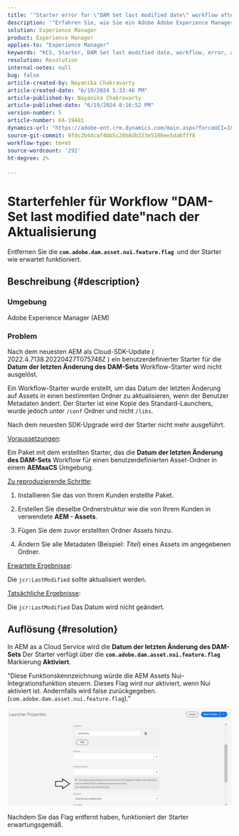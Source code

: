 ```yaml
---
title: '"Starter error for \"DAM Set last modified date\" workflow after update'
description: '"Erfahren Sie, wie Sie ein Adobe Adobe Experience Manager-Problem lösen können, bei dem der Starter-Fehler für den Workflow "DAM-Set last modified date\" nach der Aktualisierung auftritt."'
solution: Experience Manager
product: Experience Manager
applies-to: "Experience Manager"
keywords: "KCS, Starter, DAM Set last modified date, workflow, error, after AEMaaCS update, AEM, Adobe Experience Manager, trigger, Trigger, Troubleshooting, com.adobe.dam.asset.nui.feature.flag"
resolution: Resolution
internal-notes: null
bug: false
article-created-by: Nayanika Chakravarty
article-created-date: "6/19/2024 5:33:46 PM"
article-published-by: Nayanika Chakravarty
article-published-date: "6/19/2024 8:16:52 PM"
version-number: 5
article-number: KA-19481
dynamics-url: "https://adobe-ent.crm.dynamics.com/main.aspx?forceUCI=1&pagetype=entityrecord&etn=knowledgearticle&id=75a86a12-622e-ef11-840a-000d3a37b1e1"
source-git-commit: 9fdc2b44caf4bb5c28b8db323e5186ee5da6fff8
workflow-type: tm+mt
source-wordcount: '292'
ht-degree: 2%

---
```


# Starterfehler für Workflow &quot;DAM-Set last modified date&quot;nach der Aktualisierung


Entfernen Sie die <b>`com.adobe.dam.asset.nui.feature.flag `</b>und der Starter wie erwartet funktioniert.

## Beschreibung {#description}


### <b>Umgebung</b>

Adobe Experience Manager (AEM)

### <b>Problem</b>

Nach dem neuesten AEM als Cloud-SDK-Update ( 2022.4.7138.20220427T075748Z ) ein benutzerdefinierter Starter für die <b>Datum der letzten Änderung des DAM-Sets</b> Workflow-Starter wird nicht ausgelöst.

Ein Workflow-Starter wurde erstellt, um das Datum der letzten Änderung auf Assets in einen bestimmten Ordner zu aktualisieren, wenn der Benutzer Metadaten ändert. Der Starter ist eine Kopie des Standard-Launchers, wurde jedoch unter `/conf` Ordner und nicht `/libs`.

Nach dem neuesten SDK-Upgrade wird der Starter nicht mehr ausgeführt.

<u>Voraussetzungen</u>:

Ein Paket mit dem erstellten Starter, das die <b>Datum der letzten Änderung des DAM-Sets</b> Workflow für einen benutzerdefinierten Asset-Ordner in einem <b>AEMaaCS</b> Umgebung.

<u>Zu reproduzierende Schritte</u>:

1. Installieren Sie das von Ihrem Kunden erstellte Paket.

2. Erstellen Sie dieselbe Ordnerstruktur wie die von Ihrem Kunden in verwendete <b>AEM - Assets</b>.

3. Fügen Sie dem zuvor erstellten Ordner Assets hinzu.

4. Ändern Sie alle Metadaten (Beispiel: *Titel*) eines Assets im angegebenen Ordner.

<u>Erwartete Ergebnisse</u>:

Die `jcr:LastModified` sollte aktualisiert werden.

<u>Tatsächliche Ergebnisse</u>:

Die `jcr:LastModified` Das Datum wird nicht geändert.


## Auflösung {#resolution}


In AEM as a Cloud Service wird die <b>Datum der letzten Änderung des DAM-Sets</b> Der Starter verfügt über die <b>`com.adobe.dam.asset.nui.feature.flag`</b> Markierung <b>Aktiviert</b>.

&quot;Diese Funktionskennzeichnung würde die AEM Assets Nui-Integrationsfunktion steuern. Dieses Flag wird nur aktiviert, wenn Nui aktiviert ist. Andernfalls wird false zurückgegeben. (`com.adobe.dam.asset.nui.feature.flag`).&quot;

![](assets/f0aaf60a-33d1-ec11-a7b5-00224809ccc2.png)

Nachdem Sie das Flag entfernt haben, funktioniert der Starter erwartungsgemäß.
